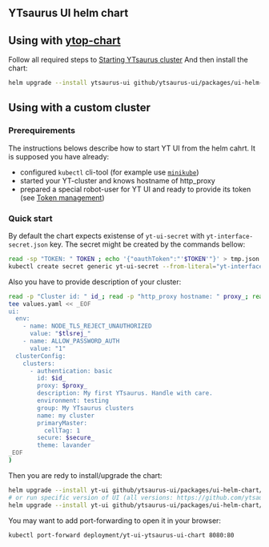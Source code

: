 ## YTsaurus UI helm chart

## Using with [ytop-chart](https://github.com/ytsaurus/ytsaurus-k8s-operator/pkgs/container/ytop-chart)

Follow all required steps to [Starting YTsaurus cluster](https://ytsaurus.tech/docs/en/overview/try-yt#starting-ytsaurus-cluster1)
And then install the chart:
```bash
helm upgrade --install ytsaurus-ui github/ytsaurus-ui/packages/ui-helm-chart/
```

## Using with a custom cluster

### Prerequirements 

The instructions belows describe how to start YT UI from the helm cahrt.
It is supposed you have already:
- configured `kubectl` cli-tool (for example use [`minikube`](https://minikube.sigs.k8s.io/docs/start/))
- started your YT-cluster and knows hostname of http_proxy
- prepared a special robot-user for YT UI and ready to provide its token (see [Token management](https://ytsaurus.tech/docs/user-guide/storage/auth))

### Quick start

By default the chart expects existense of `yt-ui-secret` with `yt-interface-secret.json` key. The secret might be created by the commands bellow:

```bash
read -sp "TOKEN: " TOKEN ; echo '{"oauthToken":"'$TOKEN'"}' > tmp.json
kubectl create secret generic yt-ui-secret --from-literal="yt-interface-secret.json=$(cat tmp.json)" && rm tmp.json
```

Also you have to provide description of your cluster:
```bash
read -p "Cluster id: " id_; read -p "http_proxy hostname: " proxy_; read -p "Use https [true/false]: " secure_; read -p "NODE_TLS_REJECT_UNAUTHORIZED [1/0]: " tlsrej_; (
tee values.yaml << _EOF
ui:
  env:
    - name: NODE_TLS_REJECT_UNAUTHORIZED
      value: "$tlsrej_"
    - name: ALLOW_PASSWORD_AUTH
      value: "1"
  clusterConfig:
    clusters:
      - authentication: basic
        id: $id_
        proxy: $proxy_
        description: My first YTsaurus. Handle with care.
        environment: testing
        group: My YTsaurus clusters
        name: my cluster
        primaryMaster:
          cellTag: 1
        secure: $secure_
        theme: lavander
_EOF
)
```

Then you are redy to install/upgrade the chart:
```bash
helm upgrade --install yt-ui github/ytsaurus-ui/packages/ui-helm-chart/ -f values.yaml
# or run specific version of UI (all versions: https://github.com/ytsaurus/ytsaurus-ui/pkgs/container/ui)
helm upgrade --install yt-ui github/ytsaurus-ui/packages/ui-helm-chart/ -f values.yaml --set ui.image.tag=1.60.1
```

You may want to add port-forwarding to open it in your browser:
```bash
kubectl port-forward deployment/yt-ui-ytsaurus-ui-chart 8080:80
```